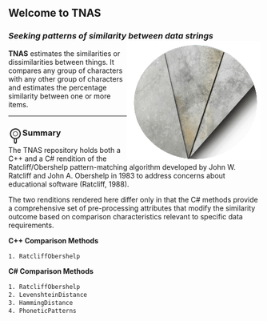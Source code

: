 ## Welcome to TNAS

### *Seeking patterns of similarity between data strings*<div id="logo-container"><img id="logo-default" title="No readable content. Just a page logo" class="img-logo" align="right" src="https://github.com/ceresBakalite/ceres-sv/raw/main/images/CSV-02/Logo01.png"></div>

**TNAS** estimates the similarities or dissimilarities between things. It compares any group of characters with any 
other group of characters and estimates the percentage similarity between one or more items.


***

### Summary<img class="img-pointer" align="left" src="https://github.com/ceresBakalite/ceres-sv/raw/main/images/CSVPeriscope.png">

The TNAS repository holds both a C++ and a C# rendition of the Ratcliff/Obershelp pattern-matching algorithm developed by John W. Ratcliff and John A. Obershelp in 1983 to address concerns about educational software (Ratcliff, 1988).

The two renditions rendered here differ only in that the C# methods provide a comprehensive set of pre-processing attributes that modify the similarity outcome based on comparison characteristics relevant to specific data requirements.


  **C++ Comparison Methods**

    1. RatcliffObershelp
    
   **C# Comparison Methods**

    1. RatcliffObershelp
    2. LevenshteinDistance
    3. HammingDistance
    4. PhoneticPatterns
    
<br>

[read more]: https://github.com/jbtule
[@jbtule]: https://gist.github.com/jbtule/4336842
[@ceresbakalite]: https://github.com/ceresbakalite
